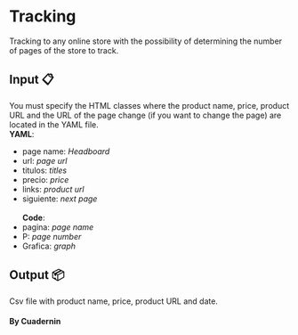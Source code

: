 # Tracking
Tracking to any online store with the possibility of determining the number of pages of the store to track.

## Input 📋
You must specify the HTML classes where the product name, price, product URL and the URL of the page change (if you want to change the page) are located in the YAML file.\
**YAML**:
* page name: _Headboard_
* url: _page url_
* titulos: _titles_
* precio: _price_
* links: _product url_
* siguiente: _next page_ \
\
**Code**:
* pagina: _page name_
* P: _page number_ 
* Grafica: _graph_

## Output 📦
Csv file with product name, price, product URL and date.

####  By Cuadernin
